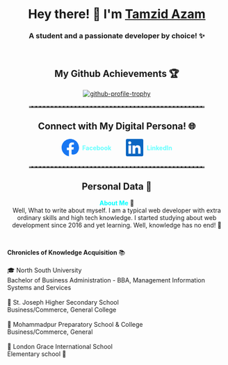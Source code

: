 <div>
  <h1 align="center">Hey there! 🚀 I'm <a href="https://tamzidazam.eu.org">Tamzid Azam</a></h1>
  <h3 align="center">A student and a passionate developer by choice! ✨</h3>
</div>
<br>
<div>
  <h2 align="center">My Github Achievements 🏆</h2>
  <p align="center">
    <a href="https://github.com/ryo-ma/github-profile-trophy">
      <img src="https://github-profile-trophy.vercel.app/?username=tamzidazam&theme=onedark" alt="github-profile-trophy">
    </a>
  </p>
</div>

<hr style="border-top: 3px dashed #888; margin: 20px auto; width: 80%;">
<div>
  <h2 align="center">Connect with My Digital Persona! 🌐</h2>
  <p align="center">
    <a href="https://www.facebook.com/Erebus041" target="_blank" style="text-decoration: none; margin: 0 15px; display: inline-flex; align-items: center;">
      <svg xmlns="http://www.w3.org/2000/svg" viewBox="0 0 24 24" width="40" height="40" fill="#1877F2" style="margin-right: 8px;">
        <path d="M12 0C5.373 0 0 5.373 0 12c0 6.016 4.388 11.006 10.125 11.854V15.43H7.228V12h2.897V9.3c0-2.848 1.74-4.416 4.29-4.416 1.22 0 2.27.09 2.578.132v2.81h-1.67c-1.312 0-1.567.624-1.567 1.53v1.984h3.13l-.508 3.43h-2.622v6.424C19.612 23.006 24 18.016 24 12 24 5.373 18.627 0 12 0z"/>
      </svg>
      <span style="color: #66FFFF; font-weight: bold;">Facebook</span>
    </a>
    <a href="http://linkedin.com/in/tamzidazam" target="_blank" style="text-decoration: none; margin: 0 15px; display: inline-flex; align-items: center;">
      <svg xmlns="http://www.w3.org/2000/svg" viewBox="0 0 24 24" width="40" height="40" fill="#0A66C2" style="margin-right: 8px;">
        <path d="M20.447 20.452h-3.554v-5.569c0-1.326-.026-3.037-1.852-3.037-1.853 0-2.136 1.444-2.136 2.939v5.667H9.153V9h3.414v1.561h.046c.477-.9 1.637-1.85 3.37-1.85 3.601 0 4.267 2.37 4.267 5.455v6.286zM5.337 7.433a2.062 2.062 0 01-2.063-2.062 2.062 2.062 0 012.063-2.062c1.132 0 2.064.93 2.064 2.062 0 1.132-.932 2.062-2.064 2.062zm1.787 13.019H3.55v-11.63h3.574v11.63zM22.227 0H1.771C.792 0 0 .774 0 1.729v20.542C0 23.227.792 24 1.771 24h20.456C23.208 24 24 23.227 24 22.271V1.729C24 .774 23.208 0 22.227 0z"/>
      </svg>
      <span style="color: #66FFFF; font-weight: bold;">LinkedIn</span>
    </a>
  </p>
</div>

<hr style="border-top: 3px dashed #888; margin: 20px auto; width: 80%;">
<div>
  <h2 align="center">Personal Data 🧠</h2>
  <p align="center">
    <strong><span style="color: #00FFFF;">About Me</span></strong> 📡<br>
    Well, What to write about myself. I am a typical web developer with extra ordinary skills and high tech knowledge. I started studying about web development since 2016 and yet learning. Well, knowledge has no end! 🌌
  </p>
  <br>
  <p style="text-align: left;">
    <strong>Chronicles of Knowledge Acquisition</strong> 📚<br>
    <br>
    🎓 North South University<br>
    Bachelor of Business Administration - BBA, Management Information Systems and Services<br>
    <br>
    🏫 St. Joseph Higher Secondary School<br>
    Business/Commerce, General
    College<br>
    <br>
    🏫 Mohammadpur Preparatory School & College<br>
    Business/Commerce, General<br>
    <br>
    🏫 London Grace International School<br>
    Elementary school 🌟
  </p>
</div>
